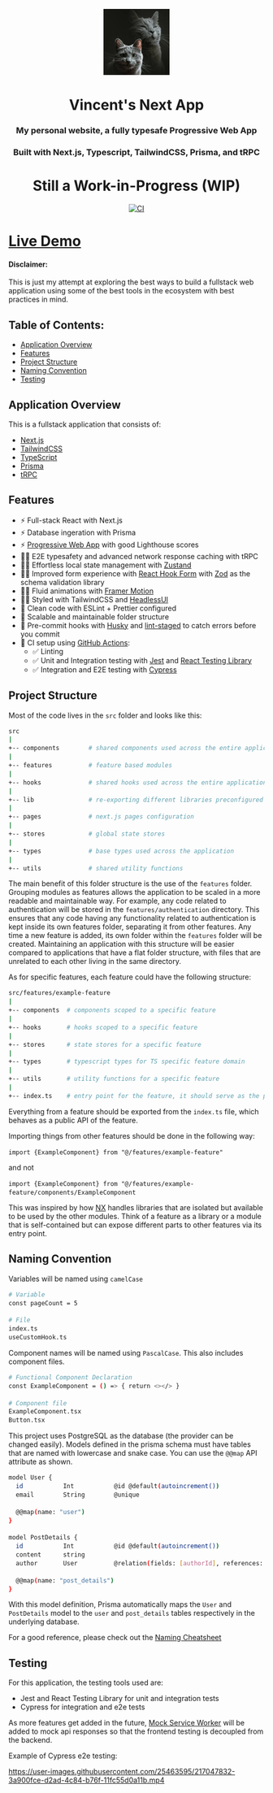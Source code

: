 <p align="center">
  <img src="/src/images/avatar.webp" width="130" alt="Vincent's Next App logo" />
</p>

<h1 align="center">
  Vincent's Next App
</h1>

<h3 align="center">
  My personal website, a fully typesafe Progressive Web App
</h3>

<h3 align="center">
  Built with Next.js, Typescript, TailwindCSS, Prisma, and tRPC
</h3>

<h1 align="center">
  Still a Work-in-Progress (WIP)
</h1>

<div align="center">

[![CI](https://github.com/lvince95/my-next-app/actions/workflows/ci.yml/badge.svg)](https://github.com/lvince95/my-next-app/actions/workflows/ci.yml)

</div>

# [Live Demo](https://vincent-next.vercel.app)

#### Disclaimer:

This is just my attempt at exploring the best ways to build a fullstack web application using some of the best tools in the ecosystem with best practices in mind.

## Table of Contents:

- <a href="#about">Application Overview</a>
- <a href="#features">Features</a>
- <a href="#project-structure">Project Structure</a>
- <a href="#naming-convention">Naming Convention</a>
- <a href="#testing">Testing</a>

<h2 id="about">Application Overview</h2>

This is a fullstack application that consists of:

- [Next.js](https://nextjs.org)
- [TailwindCSS](https://tailwindcss.com)
- [TypeScript](https://www.typescriptlang.org)
- [Prisma](https://www.prisma.io)
- [tRPC](https://trpc.io)

<h2 id="features">Features</h2>

- ⚡ Full-stack React with Next.js
- ⚡ Database ingeration with Prisma
- ⚡ [Progressive Web App](https://web.dev/pwa-checklist/) with good Lighthouse scores
- 🧙‍♂️ E2E typesafety and advanced network response caching with tRPC
- 🧙‍♂️ Effortless local state management with [Zustand](https://github.com/pmndrs/zustand)
- 🧙‍♂️ Improved form experience with [React Hook Form](https://react-hook-form.com) with [Zod](https://zod.dev) as the schema validation library
- 🧙‍♂️ Fluid animations with [Framer Motion](https://www.framer.com/motion)
- 🧙‍♂️ Styled with TailwindCSS and [HeadlessUI](https://headlessui.com)
- 🎨 Clean code with ESLint + Prettier configured
- 🎨 Scalable and maintainable folder structure
- 💚 Pre-commit hooks with [Husky](https://github.com/typicode/husky) and [lint-staged](https://github.com/okonet/lint-staged) to catch errors before you commit
- 💚 CI setup using [GitHub Actions](https://github.com/features/actions):
  - ✅ Linting
  - ✅ Unit and Integration testing with [Jest](https://jestjs.io) and [React Testing Library](https://testing-library.com/docs/react-testing-library/intro)
  - ✅ Integration and E2E testing with [Cypress](https://www.cypress.io)

<h2 id="project-structure">Project Structure</h2>

Most of the code lives in the `src` folder and looks like this:

```sh
src
|
+-- components        # shared components used across the entire application
|
+-- features          # feature based modules
|
+-- hooks             # shared hooks used across the entire application
|
+-- lib               # re-exporting different libraries preconfigured for the application (if any)
|
+-- pages             # next.js pages configuration
|
+-- stores            # global state stores
|
+-- types             # base types used across the application
|
+-- utils             # shared utility functions
```

The main benefit of this folder structure is the use of the `features` folder. Grouping modules as features allows the application to be scaled in a more readable and maintainable way. For example, any code related to authentication will be stored in the `features/authentication` directory. This ensures that any code having any functionality related to authentication is kept inside its own features folder, separating it from other features. Any time a new feature is added, its own folder within the `features` folder will be created. Maintaining an application with this structure will be easier compared to applications that have a flat folder structure, with files that are unrelated to each other living in the same directory.

As for specific features, each feature could have the following structure:

```sh
src/features/example-feature
|
+-- components  # components scoped to a specific feature
|
+-- hooks       # hooks scoped to a specific feature
|
+-- stores      # state stores for a specific feature
|
+-- types       # typescript types for TS specific feature domain
|
+-- utils       # utility functions for a specific feature
|
+-- index.ts    # entry point for the feature, it should serve as the public API of the given feature
```

Everything from a feature should be exported from the `index.ts` file, which behaves as a public API of the feature.

Importing things from other features should be done in the following way:

`import {ExampleComponent} from "@/features/example-feature"`

and not

`import {ExampleComponent} from "@/features/example-feature/components/ExampleComponent`

This was inspired by how [NX](https://nx.dev/) handles libraries that are isolated but available to be used by the other modules. Think of a feature as a library or a module that is self-contained but can expose different parts to other features via its entry point.

<h2 id="naming-convention">Naming Convention</h2>

Variables will be named using `camelCase`

```sh
# Variable
const pageCount = 5

# File
index.ts
useCustomHook.ts
```

Component names will be named using `PascalCase`. This also includes component files.

```sh
# Functional Component Declaration
const ExampleComponent = () => { return <></> }

# Component file
ExampleComponent.tsx
Button.tsx
```

This project uses PostgreSQL as the database (the provider can be changed easily). Models defined in the prisma schema must have tables that are named with lowercase and snake case. You can use the `@@map` API attribute as shown.

```sh
model User {
  id           Int           @id @default(autoincrement())
  email        String        @unique

  @@map(name: "user")
}

model PostDetails {
  id           Int           @id @default(autoincrement())
  content      string
  author       User          @relation(fields: [authorId], references: [id])

  @@map(name: "post_details")
}
```

With this model definition, Prisma automatically maps the `User` and `PostDetails` model to the `user` and `post_details` tables respectively in the underlying database.

For a good reference, please check out the [Naming Cheatsheet](https://github.com/kettanaito/naming-cheatsheet)

<h2 id="testing">Testing</h2>

For this application, the testing tools used are:

- Jest and React Testing Library for unit and integration tests
- Cypress for integration and e2e tests

As more features get added in the future, [Mock Service Worker](https://mswjs.io) will be added to mock api responses so that the frontend testing is decoupled from the backend.

Example of Cypress e2e testing:

https://user-images.githubusercontent.com/25463595/217047832-3a900fce-d2ad-4c84-b76f-11fc55d0a11b.mp4

